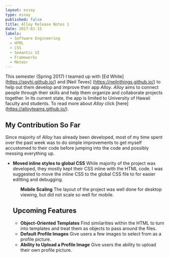 ```yaml
---
layout: essay
type: essay
published: false
title: Alloy Release Notes 1
date: 2017-01-15
labels:
  - Software Engineering
  - HTML
  - CSS
  - Semantic UI
  - Frameworks
  - Meteor
---
```


This semester (Spring 2017) I teamed up with [Ed White] (https://spyhi.github.io/) and [Neil Teves] (https://neilnthings.github.io/) to help out them develop and improve their app <i>Alloy</i>. <i>Alloy</i> aims to connect people through their skills and help them organize and collaborate projects together. In its current state, the app is limited to University of Hawaii faculty and students. To read more about <i>Alloy</i> click [here] (https://alloyteams.github.io/).

## My Contribution So Far

Since majority of <i>Alloy</i> has already been developed, most of my time spent over the past week was to do simple improvements to get myself accustomed to their code before jumping into the code and possibly messing everything up.

<ul>
  <li><strong>Moved inline styles to global CSS</strong>
  While majority of the project was developed, they mostly kept their CSS inline with the HTML code. I was suggested to move the inline CSS to the global CSS file to for easier editting and debugging.
  </li>
  <ul><strong>Mobile Scaling</strong>
  The layout of the project was well done for desktop viewing, but did not scale so well for mobile.
  </li>
</ul>

## Upcoming Features

<ul>
  <li><strong>Object-Oriented Templates</strong>
  Find similarities within the HTML to turn into templates and treat them as objects to pass around the files.
  </li>
  <li><strong>Default Profile Images</strong>
  Give users a few images to select from as a profile picture.
  </li>
  <li><strong>Ability to Upload a Profile Image</strong>
  Give users the ability to upload their own profile picture.
  </li>
</ul>
